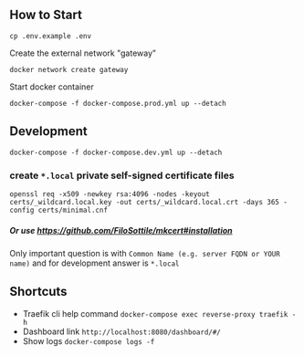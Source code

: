 ## How to Start

    cp .env.example .env

Create the external network "gateway"

    docker network create gateway

Start docker container

    docker-compose -f docker-compose.prod.yml up --detach

## Development

    docker-compose -f docker-compose.dev.yml up --detach

### create `*.local` private self-signed certificate files

    openssl req -x509 -newkey rsa:4096 -nodes -keyout certs/_wildcard.local.key -out certs/_wildcard.local.crt -days 365 -config certs/minimal.cnf

##### Or use https://github.com/FiloSottile/mkcert#installation

Only important question is with `Common Name (e.g. server FQDN or YOUR name)`
and for development answer is `*.local`

## Shortcuts

- Traefik cli help command `docker-compose exec reverse-proxy traefik -h`
- Dashboard link `http://localhost:8080/dashboard/#/`
- Show logs `docker-compose logs -f`